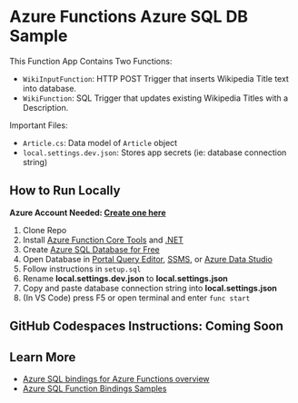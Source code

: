 # Azure Functions Azure SQL DB Sample

This Function App Contains Two Functions:

- `WikiInputFunction`: HTTP POST Trigger that inserts Wikipedia Title text into database.
- `WikiFunction`: SQL Trigger that updates existing Wikipedia Titles with a Description.

Important Files:

- `Article.cs`: Data model of `Article` object
- `local.settings.dev.json`: Stores app secrets (ie: database connection string)

## How to Run Locally

**Azure Account Needed: [Create one here](https://azure.microsoft.com/free/)**

1. Clone Repo
1. Install [Azure Function Core Tools](https://learn.microsoft.com/en-us/azure/azure-functions/functions-run-local?tabs=windows%2Cisolated-process%2Cnode-v4%2Cpython-v2%2Chttp-trigger%2Ccontainer-apps&pivots=programming-language-csharp#install-the-azure-functions-core-tools) and [.NET](https://dotnet.microsoft.com/)
1. Create [Azure SQL Database for Free](https://learn.microsoft.com/azure/azure-sql/database/single-database-create-quickstart?view=azuresql&tabs=azure-portal)
1. Open Database in [Portal Query Editor](https://learn.microsoft.com/azure/azure-sql/database/connect-query-portal?view=azuresql), [SSMS](https://learn.microsoft.com/azure/azure-sql/database/design-first-database-tutorial?view=azuresql&tabs=ssms), or [Azure Data Studio](https://learn.microsoft.com/azure/azure-sql/database/design-first-database-azure-data-studio?view=azuresql) 
1. Follow instructions in `setup.sql`
1. Rename **local.settings.dev.json** to **local.settings.json**
1. Copy and paste database connection string into **local.settings.json**
1. (In VS Code) press F5 or open terminal and enter `func start`

## GitHub Codespaces Instructions: Coming Soon


## Learn More
- [Azure SQL bindings for Azure Functions overview](https://learn.microsoft.com/azure/azure-functions/functions-bindings-azure-sql?tabs=isolated-process%2Cextensionv4&pivots=programming-language-csharp)
- [Azure SQL Function Bindings Samples](https://github.com/Azure/azure-functions-sql-extension/tree/main/samples)